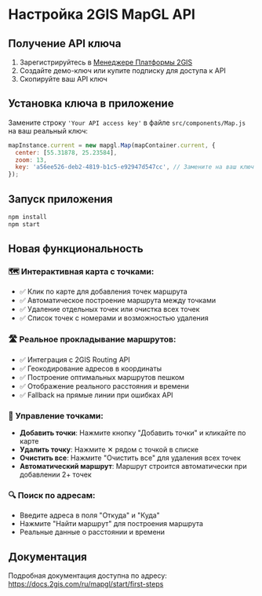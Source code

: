 # Настройка 2GIS MapGL API

## Получение API ключа

1. Зарегистрируйтесь в [Менеджере Платформы 2GIS](https://platform.2gis.com/)
2. Создайте демо-ключ или купите подписку для доступа к API
3. Скопируйте ваш API ключ

## Установка ключа в приложение

Замените строку `'Your API access key'` в файле `src/components/Map.js` на ваш реальный ключ:

```javascript
mapInstance.current = new mapgl.Map(mapContainer.current, {
  center: [55.31878, 25.23584],
  zoom: 13,
  key: 'a56ee526-deb2-4819-b1c5-e92947d547cc', // Замените на ваш ключ
});
```

## Запуск приложения

```bash
npm install
npm start
```

## Новая функциональность

### 🗺️ Интерактивная карта с точками:
- ✅ Клик по карте для добавления точек маршрута
- ✅ Автоматическое построение маршрута между точками
- ✅ Удаление отдельных точек или очистка всех точек
- ✅ Список точек с номерами и возможностью удаления

### 🛣️ Реальное прокладывание маршрутов:
- ✅ Интеграция с 2GIS Routing API
- ✅ Геокодирование адресов в координаты
- ✅ Построение оптимальных маршрутов пешком
- ✅ Отображение реального расстояния и времени
- ✅ Fallback на прямые линии при ошибках API

### 🎯 Управление точками:
- **Добавить точки**: Нажмите кнопку "Добавить точки" и кликайте по карте
- **Удалить точку**: Нажмите ✕ рядом с точкой в списке
- **Очистить все**: Нажмите "Очистить все" для удаления всех точек
- **Автоматический маршрут**: Маршрут строится автоматически при добавлении 2+ точек

### 🔍 Поиск по адресам:
- Введите адреса в поля "Откуда" и "Куда"
- Нажмите "Найти маршрут" для построения маршрута
- Реальные данные о расстоянии и времени

## Документация

Подробная документация доступна по адресу: https://docs.2gis.com/ru/mapgl/start/first-steps
